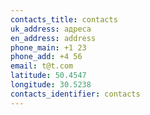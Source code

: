 ```yaml
---
contacts_title: contacts
uk_address: адреса
en_address: address
phone_main: +1 23
phone_add: +4 56
email: t@t.com
latitude: 50.4547
longitude: 30.5238
contacts_identifier: contacts
---
```

